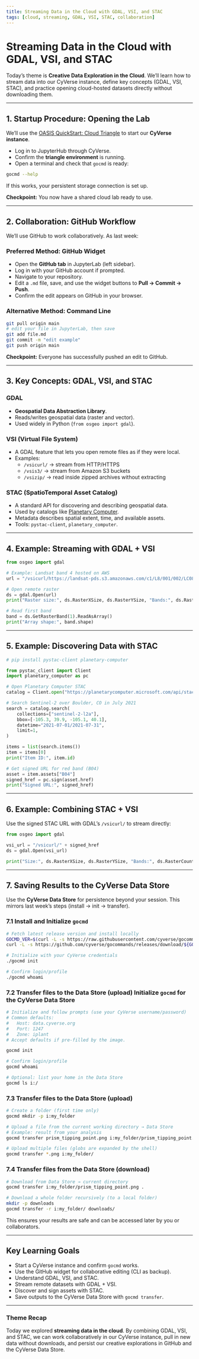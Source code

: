 ```yaml
---
title: Streaming Data in the Cloud with GDAL, VSI, and STAC
tags: [cloud, streaming, GDAL, VSI, STAC, collaboration]
---
```


# Streaming Data in the Cloud with GDAL, VSI, and STAC

Today’s theme is **Creative Data Exploration in the Cloud**. We’ll learn how to stream data into our CyVerse instance, define key concepts (GDAL, VSI, STAC), and practice opening cloud-hosted datasets directly without downloading them.

---

## 1. Startup Procedure: Opening the Lab

We’ll use the [OASIS QuickStart: Cloud Triangle](https://cu-esiil.github.io/home/quickstart/cloud/) to start our **CyVerse instance**.

- Log in to JupyterHub through CyVerse.  
- Confirm the **triangle environment** is running.  
- Open a terminal and check that `gocmd` is ready:

```bash
gocmd --help
```

If this works, your persistent storage connection is set up.

**Checkpoint:** You now have a shared cloud lab ready to use.

---

## 2. Collaboration: GitHub Workflow

We’ll use GitHub to work collaboratively. As last week:

### Preferred Method: GitHub Widget
- Open the **GitHub tab** in JupyterLab (left sidebar).  
- Log in with your GitHub account if prompted.  
- Navigate to your repository.  
- Edit a `.md` file, save, and use the widget buttons to **Pull → Commit → Push**.  
- Confirm the edit appears on GitHub in your browser.

### Alternative Method: Command Line
```bash
git pull origin main
# edit your file in JupyterLab, then save
git add file.md
git commit -m "edit example"
git push origin main
```

**Checkpoint:** Everyone has successfully pushed an edit to GitHub.

---

## 3. Key Concepts: GDAL, VSI, and STAC

### GDAL
- **Geospatial Data Abstraction Library**.  
- Reads/writes geospatial data (raster and vector).  
- Used widely in Python (`from osgeo import gdal`).

### VSI (Virtual File System)
- A GDAL feature that lets you open remote files as if they were local.  
- Examples:  
  - `/vsicurl/` → stream from HTTP/HTTPS  
  - `/vsis3/` → stream from Amazon S3 buckets  
  - `/vsizip/` → read inside zipped archives without extracting  

### STAC (SpatioTemporal Asset Catalog)
- A standard API for discovering and describing geospatial data.  
- Used by catalogs like [Planetary Computer](https://planetarycomputer.microsoft.com/).  
- Metadata describes spatial extent, time, and available assets.  
- Tools: `pystac-client`, `planetary_computer`.

---

## 4. Example: Streaming with GDAL + VSI

```python
from osgeo import gdal

# Example: Landsat band 4 hosted on AWS
url = "/vsicurl/https://landsat-pds.s3.amazonaws.com/c1/L8/001/002/LC08_L1TP_001002_20200810_20200823_01_T1/LC08_L1TP_001002_20200810_20200823_01_T1_B4.TIF"

# Open remote raster
ds = gdal.Open(url)
print("Raster size:", ds.RasterXSize, ds.RasterYSize, "Bands:", ds.RasterCount)

# Read first band
band = ds.GetRasterBand(1).ReadAsArray()
print("Array shape:", band.shape)
```

---

## 5. Example: Discovering Data with STAC

```python
# pip install pystac-client planetary-computer

from pystac_client import Client
import planetary_computer as pc

# Open Planetary Computer STAC
catalog = Client.open("https://planetarycomputer.microsoft.com/api/stac/v1")

# Search Sentinel-2 over Boulder, CO in July 2021
search = catalog.search(
    collections=["sentinel-2-l2a"],
    bbox=[-105.3, 39.9, -105.1, 40.1],
    datetime="2021-07-01/2021-07-31",
    limit=1,
)

items = list(search.items())
item = items[0]
print("Item ID:", item.id)

# Get signed URL for red band (B04)
asset = item.assets["B04"]
signed_href = pc.sign(asset.href)
print("Signed URL:", signed_href)
```

---

## 6. Example: Combining STAC + VSI

Use the signed STAC URL with GDAL’s `/vsicurl/` to stream directly:

```python
from osgeo import gdal

vsi_url = "/vsicurl/" + signed_href
ds = gdal.Open(vsi_url)

print("Size:", ds.RasterXSize, ds.RasterYSize, "Bands:", ds.RasterCount)
```

---

## 7. Saving Results to the CyVerse Data Store

Use the **CyVerse Data Store** for persistence beyond your session. This mirrors last week’s steps (install → init → transfer).

### 7.1 Install and Initialize `gocmd`

```bash
# Fetch latest release version and install locally
GOCMD_VER=$(curl -L -s https://raw.githubusercontent.com/cyverse/gocommands/main/VERSION.txt); \
curl -L -s https://github.com/cyverse/gocommands/releases/download/${GOCMD_VER}/gocmd-${GOCMD_VER}-linux-amd64.tar.gz | tar zxvf -

# Initialize with your CyVerse credentials
./gocmd init

# Confirm login/profile
./gocmd whoami
```

### 7.2 Transfer files to the Data Store (upload) Initialize `gocmd` for the CyVerse Data Store

```bash
# Initialize and follow prompts (use your CyVerse username/password)
# Common defaults:
#   Host: data.cyverse.org
#   Port: 1247
#   Zone: iplant
# Accept defaults if pre-filled by the image.

gocmd init

# Confirm login/profile
gocmd whoami

# Optional: list your home in the Data Store
gocmd ls i:/
```

### 7.3 Transfer files to the Data Store (upload)

```bash
# Create a folder (first time only)
gocmd mkdir -p i:my_folder

# Upload a file from the current working directory → Data Store
# Example: result from your analysis
gocmd transfer prism_tipping_point.png i:my_folder/prism_tipping_point.png

# Upload multiple files (globs are expanded by the shell)
gocmd transfer *.png i:my_folder/
```

### 7.4 Transfer files from the Data Store (download)

```bash
# Download from Data Store → current directory
gocmd transfer i:my_folder/prism_tipping_point.png .

# Download a whole folder recursively (to a local folder)
mkdir -p downloads
gocmd transfer -r i:my_folder/ downloads/
```

This ensures your results are safe and can be accessed later by you or collaborators.

---

## Key Learning Goals

- Start a CyVerse instance and confirm `gocmd` works.  
- Use the GitHub widget for collaborative editing (CLI as backup).  
- Understand GDAL, VSI, and STAC.  
- Stream remote datasets with GDAL + VSI.  
- Discover and sign assets with STAC.  
- Save outputs to the CyVerse Data Store with `gocmd transfer`.  

---

### Theme Recap

Today we explored **streaming data in the cloud**. By combining GDAL, VSI, and STAC, we can work collaboratively in our CyVerse instance, pull in new data without downloads, and persist our creative explorations in GitHub and the CyVerse Data Store.
